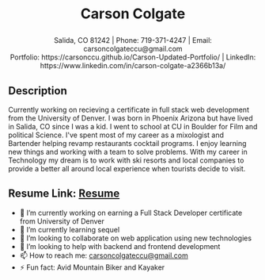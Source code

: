 # <p align="center"> Carson Colgate

<p align="center"> Salida, CO 81242 | Phone: 719-371-4247 | Email: carsoncolgateccu@gmail.com
  <br/>
Portfolio: https://carsonccu.github.io/Carson-Updated-Portfolio/ | LinkedIn: https://www.linkedin.com/in/carson-colgate-a2366b13a/ </p>

## Description

Currently working on recieving a certificate in full stack web development from the University of Denver. I was born in Phoenix Arizona but have lived in Salida, CO since I was a kid. I went to school at CU in Boulder for Film and political Science. I've spent most of my career as a mixologist and Bartender helping revamp restaurants cocktail programs. I enjoy learning new things and working with a team to solve problems. With my career in Technology my dream is to work with ski resorts and local companies to provide a better all around local experience when tourists decide to visit. 


## Resume Link: [Resume](https://docs.google.com/document/d/1jOZI7U9R5llrpiWXLTUlT1Jai4iaTvzx_m5I8P192as/)

- 🔭 I’m currently working on earning a Full Stack Developer certificate from University of Denver
- 🌱 I’m currently learning sequel
- 👯 I’m looking to collaborate on web application using new technologies
- 🤔 I’m looking to help with backend and frontend development 
- 📫 How to reach me: carsoncolgateccu@gmail.com
- ⚡ Fun fact: Avid Mountain Biker and Kayaker
